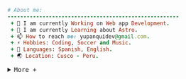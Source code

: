 ```ruby
# About me:
------------------------------------------------------
 + 🔭 I am currently Working on Web app Development.
 + 🌱 I am currently Learning about Astro.
 + 📫 How to reach me: yupanquidev@gmail.com.        
 + ⚡ Hobbies: Coding, Soccer and Music.            
 + 💭 Languages: Spanish, English.                  
 + 🌏 Location: Cusco - Peru.                       
``` 
<details>
<summary><samp>More +</samp></summary>
 
### <samp> **_Technologies:_** </samp> 
 
| <samp> _Languages_ </samp> | <samp> _Frameworks & DB's_ </samp> | <samp> _Tools_ </samp>|
| :---: | :---:| :---: |
| [![TypeScript](assets/TypeScript.svg)](https://www.typescriptlang.org/) [![JavaScript](assets/JavaScript.svg)](https://developer.mozilla.org/docs/Web/JavaScript) [![Rust](assets/Rust.svg)](https://www.rust-lang.org/) [![Kotlin](assets/Kotlin.svg)](https://kotlinlang.org/) | [![PostgreSQL](assets/PostgreSQL.svg)](https://www.postgresql.org/) [![TailwindCSS](assets/TailwindCSS.svg)](https://tailwindcss.com/) | [![VSCode](assets/VSCode.svg)](https://code.visualstudio.com/) [![Git](assets/Git.svg)](https://git-scm.com/) [![Figma](assets/Figma.svg)](https://www.figma.com/) |

<table>
  <tr>
    <td align="center" style="padding:0;width:300px;">
      <img src="https://github-readme-stats-git-masterrstaa-rickstaa.vercel.app/api/top-langs?username=yupanquiah&show_icons=true&locale=en&layout=compact&hide_border=true&title_color=6ee7b7&text_color=ecfdf5&bg_color=00000000" alt="yupanquiah" />
    </td>
    <td align="center">
      <img src="https://github-readme-stats-git-masterrstaa-rickstaa.vercel.app/api?username=yupanquiah&show_icons=true&locale=en&&count_private=true&hide_border=true&title_color=6ee7b7&icon_color=34d399&text_color=ecfdf5&bg_color=00000000" alt="yupanquiah" />
    </td>
  </tr>
</table>
